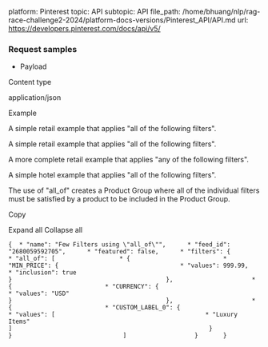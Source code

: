 platform: Pinterest
topic: API
subtopic: API
file_path: /home/bhuang/nlp/rag-race-challenge2-2024/platform-docs-versions/Pinterest_API/API.md
url: https://developers.pinterest.com/docs/api/v5/


### Request samples

* Payload

Content type

application/json

Example

A simple retail example that applies "all of the following filters".

A simple retail example that applies "all of the following filters".

A more complete retail example that applies "any of the following filters".

A simple hotel example that applies "all of the following filters".

The use of "all\_of" creates a Product Group where all of the individual filters must be satisfied by a product to be included in the Product Group.

Copy

Expand all Collapse all

`{  * "name": "Few Filters using \"all_of\"",      * "feed_id": "2680059592705",      * "featured": false,      * "filters": {          * "all_of": [                  * {                          * "MIN_PRICE": {                                  * "values": 999.99,                                      * "inclusion": true                                                       }                                           },                      * {                          * "CURRENCY": {                                  * "values": "USD"                                                       }                                           },                      * {                          * "CUSTOM_LABEL_0": {                                  * "values": [                                          * "Luxury Items"                                                                   ]                                                       }                                           }                               ]                   }       }`